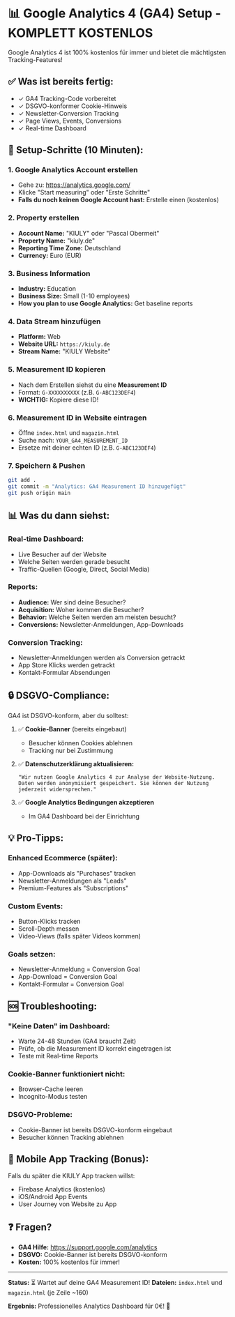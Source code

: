 # 📊 Google Analytics 4 (GA4) Setup - KOMPLETT KOSTENLOS

Google Analytics 4 ist 100% kostenlos für immer und bietet die mächtigsten Tracking-Features!

## ✅ Was ist bereits fertig:

- ✓ GA4 Tracking-Code vorbereitet
- ✓ DSGVO-konformer Cookie-Hinweis
- ✓ Newsletter-Conversion Tracking
- ✓ Page Views, Events, Conversions
- ✓ Real-time Dashboard

## 🚀 Setup-Schritte (10 Minuten):

### 1. Google Analytics Account erstellen
- Gehe zu: https://analytics.google.com/
- Klicke "Start measuring" oder "Erste Schritte"
- **Falls du noch keinen Google Account hast:** Erstelle einen (kostenlos)

### 2. Property erstellen
- **Account Name:** "KIULY" oder "Pascal Obermeit"
- **Property Name:** "kiuly.de"
- **Reporting Time Zone:** Deutschland
- **Currency:** Euro (EUR)

### 3. Business Information
- **Industry:** Education
- **Business Size:** Small (1-10 employees)
- **How you plan to use Google Analytics:** Get baseline reports

### 4. Data Stream hinzufügen
- **Platform:** Web
- **Website URL:** `https://kiuly.de`
- **Stream Name:** "KIULY Website"

### 5. Measurement ID kopieren
- Nach dem Erstellen siehst du eine **Measurement ID**
- Format: `G-XXXXXXXXXX` (z.B. `G-ABC123DEF4`)
- **WICHTIG:** Kopiere diese ID!

### 6. Measurement ID in Website eintragen
- Öffne `index.html` und `magazin.html`
- Suche nach: `YOUR_GA4_MEASUREMENT_ID`
- Ersetze mit deiner echten ID (z.B. `G-ABC123DEF4`)

### 7. Speichern & Pushen
```bash
git add .
git commit -m "Analytics: GA4 Measurement ID hinzugefügt"
git push origin main
```

## 📊 Was du dann siehst:

### Real-time Dashboard:
- Live Besucher auf der Website
- Welche Seiten werden gerade besucht
- Traffic-Quellen (Google, Direct, Social Media)

### Reports:
- **Audience:** Wer sind deine Besucher?
- **Acquisition:** Woher kommen die Besucher?
- **Behavior:** Welche Seiten werden am meisten besucht?
- **Conversions:** Newsletter-Anmeldungen, App-Downloads

### Conversion Tracking:
- Newsletter-Anmeldungen werden als Conversion getrackt
- App Store Klicks werden getrackt
- Kontakt-Formular Absendungen

## 🔒 DSGVO-Compliance:

GA4 ist DSGVO-konform, aber du solltest:

1. ✅ **Cookie-Banner** (bereits eingebaut)
   - Besucher können Cookies ablehnen
   - Tracking nur bei Zustimmung

2. ✅ **Datenschutzerklärung aktualisieren:**
   ```
   "Wir nutzen Google Analytics 4 zur Analyse der Website-Nutzung. 
   Daten werden anonymisiert gespeichert. Sie können der Nutzung 
   jederzeit widersprechen."
   ```

3. ✅ **Google Analytics Bedingungen akzeptieren**
   - Im GA4 Dashboard bei der Einrichtung

## 💡 Pro-Tipps:

### Enhanced Ecommerce (später):
- App-Downloads als "Purchases" tracken
- Newsletter-Anmeldungen als "Leads"
- Premium-Features als "Subscriptions"

### Custom Events:
- Button-Klicks tracken
- Scroll-Depth messen
- Video-Views (falls später Videos kommen)

### Goals setzen:
- Newsletter-Anmeldung = Conversion Goal
- App-Download = Conversion Goal
- Kontakt-Formular = Conversion Goal

## 🆘 Troubleshooting:

### "Keine Daten" im Dashboard:
- Warte 24-48 Stunden (GA4 braucht Zeit)
- Prüfe, ob die Measurement ID korrekt eingetragen ist
- Teste mit Real-time Reports

### Cookie-Banner funktioniert nicht:
- Browser-Cache leeren
- Incognito-Modus testen

### DSGVO-Probleme:
- Cookie-Banner ist bereits DSGVO-konform eingebaut
- Besucher können Tracking ablehnen

## 📱 Mobile App Tracking (Bonus):

Falls du später die KIULY App tracken willst:
- Firebase Analytics (kostenlos)
- iOS/Android App Events
- User Journey von Website zu App

## ❓ Fragen?

- **GA4 Hilfe:** https://support.google.com/analytics
- **DSGVO:** Cookie-Banner ist bereits DSGVO-konform
- **Kosten:** 100% kostenlos für immer!

---

**Status:** ⏳ Wartet auf deine GA4 Measurement ID!
**Dateien:** `index.html` und `magazin.html` (je Zeile ~160)

**Ergebnis:** Professionelles Analytics Dashboard für 0€! 🎯
